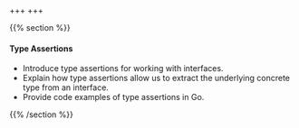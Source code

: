+++
+++

{{% section %}}

#### Type Assertions
- Introduce type assertions for working with interfaces.
- Explain how type assertions allow us to extract the underlying concrete type from an interface.
- Provide code examples of type assertions in Go.

{{% /section %}}
